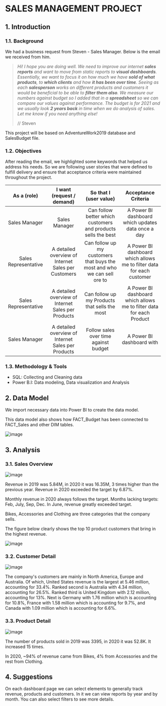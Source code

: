 
# SALES MANAGEMENT PROJECT

## 1. Introduction
### 1.1. Background
We had a business request from Steven - Sales Manager. Below is the email we received from him.
> *Hi!
I hope you are doing well. We need to improve our internet **sales reports** and want to move from static reports to **visual dashboards**.
Essentially, we want to focus it on how much we have **sold of what products**, to **which clients** and how **it has been over time**.
Seeing as each **salesperson** works on different products and customers it would be beneficial to be able to **filter them also**.
We measure our numbers against budget so I added that in a **spreadsheet** so we can compare our values against performance.
The budget is for 2021 and we usually look **2 years back** in time when we do analysis of sales.
Let me know if you need anything else!*
> 
> 
> // Steven
>
This project will be based on AdventureWork2019 database and SalesBudget file.
### 1.2. Objectives
After reading the email, we highlighted some keywords that helped us address his needs. So we are following user stories that were defined to fulfill delivery and ensure that acceptance criteria were maintained throughout the project.

|      As a (role)        |I want (request / demand)| So that I (user value)| Acceptance Criteria |
| :------------:|:-------------:|:-----:|:-----:|
|Sales Manager|Sales Manager|Can follow better which customers and products sells the best|A Power BI dashboard which updates data once a day|
|Sales Representative|A detailed overview of Internet Sales per Customers|Can follow up my customers that buys the most and who we can sell ore to|A Power BI dashboard which allows me to filter data for each customer|
|Sales Representative|A detailed overview of Internet Sales per Products|Can follow up my Products that sells the most|A Power BI dashboard which allows me to filter data for each Product|
|Sales Manager|A detailed overview of Internet Sales per Products|Follow sales over time against budget|A Power BI dashboard with |
### 1.3. Methodology & Tools
- SQL: Collecting and Cleaning data
- Power B.I: Data modeling, Data visualization and Analysis

## 2. Data Model
We import necessary data into Power BI to create the data model.

This data model also shows how FACT_Budget has been connected to FACT_Sales and other DIM tables.

![image](https://github.com/mbtran129/Data-Analyst-Project---Sales-Management/assets/132595611/75ef23e5-1207-4f41-898b-102c2fe83b72)

## 3. Analysis
### 3.1. Sales Overview
![image](https://github.com/mbtran129/Data-Analyst-Project---Sales-Management/assets/132595611/df3c78a3-057a-41b9-9c19-d235a2956613)

Revenue in 2019 was 5.84M, in 2020 it was 16.35M, 3 times higher than the previous year. Revenue in 2020 exceeded the target by 6.87%.

Monthly revenue in 2020 always follows the target. Months lacking targets: Feb, July, Sep, Dec. In June, revenue greatly exceeded target. 

Bikes, Accessories and Clothing are three categories that the company sells.

The figure below clearly shows the top 10 product customers that bring in the highest revenue.

![image](https://github.com/mbtran129/Data-Analyst-Project---Sales-Management/assets/132595611/fc2daaeb-6a1b-43ed-8557-922752b7f930)


### 3.2. Customer Detail
![image](https://github.com/mbtran129/Data-Analyst-Project---Sales-Management/assets/132595611/2daeb6c6-62b4-4dfe-9092-d9ecabcadccb)


The company's customers are mainly in North America, Europe and Australia. Of which, United States revenue is the largest at 5.46 million, accounting for 33.4%. Ranked second is Australia with 4.34 million, accounting for 26.5%. Ranked third is United Kingdom with 2.12 million, accounting for 13%. Next is Germany with 1.76 million which is accounting for 10.8%, France with 1.58 million which is accounting for 9.7%, and Canada with 1.09 million which is accounting for 6.6%.




### 3.3. Product Detail
![image](https://github.com/mbtran129/Data-Analyst-Project---Sales-Management/assets/132595611/67ffc98f-e703-41d9-b1fa-7ee4cc2813c4)

The number of products sold in 2019 was 3395, in 2020 it was 52.8K. It increased 15 times.

In 2020, ~94% of revenue came from Bikes, 4% from Accessories and the rest from Clothing.

## 4. Suggestions

On each dashboard page we can select elements to generally track revenue, products and customers. In it we can view reports by year and by month. You can also select filters to see more details.
